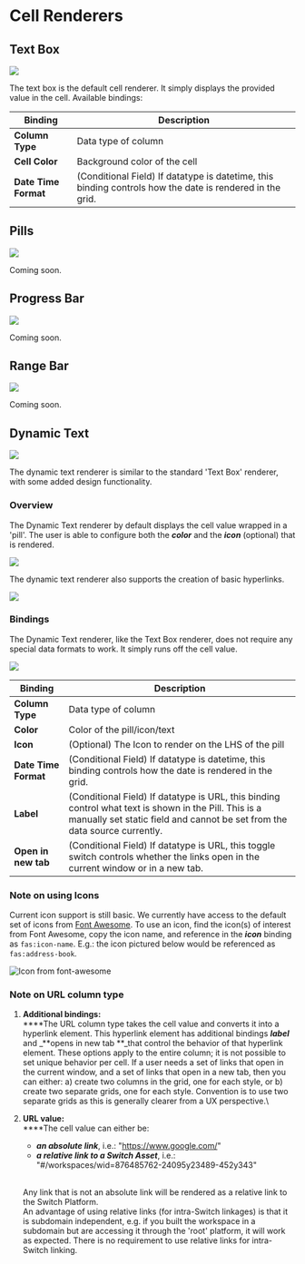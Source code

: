 # Cell Renderers

## Text Box

![](<../../.gitbook/assets/image (19).png>)

The text box is the default cell renderer. It simply displays the provided value in the cell. Available bindings:

| Binding              | Description                                                                                               |
| -------------------- | --------------------------------------------------------------------------------------------------------- |
| **Column Type**      | Data type of column                                                                                       |
| **Cell Color**       | Background color of the cell                                                                              |
| **Date Time Format** | (Conditional Field) If datatype is datetime, this binding controls how the date is rendered in the grid.  |

## Pills

![](<../../.gitbook/assets/image (21).png>)

Coming soon.

## Progress Bar

![](<../../.gitbook/assets/image (18).png>)

Coming soon.

## Range Bar

![](<../../.gitbook/assets/image (23).png>)

Coming soon.

## Dynamic Text

![](<../../.gitbook/assets/image (22).png>)

The dynamic text renderer is similar to the standard 'Text Box' renderer, with some added design functionality. 

### Overview

The Dynamic Text renderer by default displays the cell value wrapped in a 'pill'. The user is able to configure both the _**color**_ and the _**icon**_ (optional) that is rendered. 

![](<../../.gitbook/assets/image (17).png>)

The dynamic text renderer also supports the creation of basic hyperlinks.

![](<../../.gitbook/assets/image (15).png>)

### Bindings

The Dynamic Text renderer, like the Text Box renderer, does not require any special data formats to work. It simply runs off the cell value.

![](<../../.gitbook/assets/image (11).png>)

| Binding              | Description                                                                                                                                                                        |
| -------------------- | ---------------------------------------------------------------------------------------------------------------------------------------------------------------------------------- |
| **Column Type**      | Data type of column                                                                                                                                                                |
| **Color**            | Color of the pill/icon/text                                                                                                                                                        |
| **Icon**             | (Optional) The Icon to render on the LHS of the pill                                                                                                                               |
| **Date Time Format** | (Conditional Field) If datatype is datetime, this binding controls how the date is rendered in the grid.                                                                           |
| **Label**            | (Conditional Field) If datatype is URL, this binding control what text is shown in the Pill. This is a manually set static field and cannot be set from the data source currently. |
| **Open in new tab**  | (Conditional Field) If datatype is URL, this toggle switch controls whether the links open in the current window or in a new tab.                                                  |

### Note on using Icons

Current icon support is still basic. We currently have access to the default set of icons from [Font Awesome](https://fontawesome.com). To use an icon, find the icon(s) of interest from Font Awesome, copy the icon name, and reference in the _**icon**_ binding as `fas:icon-name`. E.g.: the icon pictured below would be referenced as `fas:address-book`.  

![Icon from font-awesome](<../../.gitbook/assets/image (1).png>)

### Note on URL column type

1. **Additional bindings:**\
   ****The URL column type takes the cell value and converts it into a hyperlink element. This hyperlink element has additional bindings _**label**_ and _**opens in new tab **_that control the behavior of that hyperlink element. These options apply to the entire column; it is not possible to set unique behavior per cell. If a user needs a set of links that open in the current window, and a set of links that open in a new tab, then you can either: a) create two columns in the grid, one for each style, or b) create two separate grids, one for each style. Convention is to use two separate grids as this is generally clearer from a UX perspective.\

2.  **URL value:**\
    ****The cell value can either be: 

    * _**an absolute link**_, i.e.: "https://www.google.com/"
    * _**a relative link to a Switch Asset**_, i.e.: "#/workspaces/wid=876485762-24095y23489-452y343"

    \
    Any link that is not an absolute link will be rendered as a relative link to the Switch Platform.\
    An advantage of using relative links (for intra-Switch linkages) is that it is subdomain independent, e.g. if you built the workspace in a subdomain but are accessing it through the 'root' platform, it will work as expected. There is no requirement to use relative links for intra-Switch linking.
